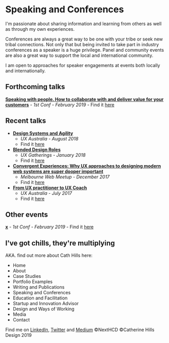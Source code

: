 ﻿


# Speaking and Conferences
I'm passionate about sharing information and learning from others as well as through my own experiences. 

Conferences are always a great way to be one with your tribe or seek new tribal connections. Not only that but being invited to take part in industry conferences as a speaker is a huge privilege. Panel and community events are also a great way to support the local and international community. 

I am open to approaches for speaker engagements at events both locally and internationally. 

## Forthcoming talks

 [**Speaking with people. How to collaborate with and deliver value for your customers**](https://www.1stconf.com/speakers/)
	 - _1st Conf - February 2019_
	 - Find it [here](https://www.1stconf.com/speakers/) 

## Recent talks

 - [**Design Systems and Agility**](http://www.uxaustralia.com.au/conferences/uxaustralia-2018/presentation/design-systems-and-agility/)
	 - _UX Australia - August 2018_
	 - Find it [here](http://www.uxaustralia.com.au/conferences/uxaustralia-2018/presentation/design-systems-and-agility/) 
 - [**Blended Design Roles**](https://uxgatherings.com/events/catherine-hills-blended-design-roles)
	 - _UX Gatherings - January 2018_
	 - Find it [here](https://uxgatherings.com/events/catherine-hills-blended-design-roles) 
 - [**Convergent Experiences: Why UX approaches to designing modern web systems are super dooper important**](https://www.meetup.com/en-AU/the-web/events/244943794/)
	 - _Melbourne Web Meetup - December 2017_
	 - Find it [here](https://www.meetup.com/en-AU/the-web/events/244943794/) 
 - [**From UX practitioner to UX Coach**](http://www.uxaustralia.com.au/conferences/managing-design-2017/presentation/ux-practitioner-to-coach/)
	 - _UX Australia - July 2017_
	 - Find it [here](http://www.uxaustralia.com.au/conferences/managing-design-2017/presentation/ux-practitioner-to-coach/) 

## Other events

 [**x**](https://www.1stconf.com/speakers/)
	 - _1st Conf - February 2019_
	 - Find it [here](https://www.1stconf.com/speakers/) 




## I've got chills, they're multiplying
AKA. find out more about Cath Hills here:
 - Home
 - About
 - Case Studies 
 - Portfolio Examples 
 - Writing and Publications
 - Speaking and Conferences
 - Education and Facilitation
 - Startup and Innovation Advisor
 - Design and Ways of Working
 - Media
 - Contact


Find me on [LinkedIn](https://www.linkedin.com/in/catherine-hills-96a1b515/), [Twitter](https://twitter.com/daughterofbev) and [Medium](https://medium.com/@daughterofbev) 
©NextHCD ©Catherine Hills Design 2019
